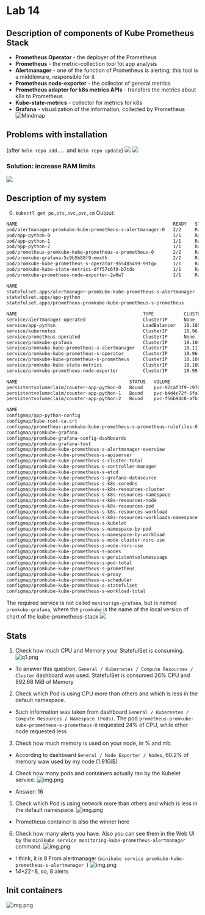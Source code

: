 # Lab 14
## Description of components of Kube Prometheus Stack
- **Prometheus Operator** - the deployer of the Prometheus 
- **Prometheus** - the metric-collection tool fot app analysis
- **Alertmanager** - one of the function of Prometheus is alerting; this tool is a middleware, responsible for it
- **Prometheus node-exporter** - the collector of general metrics
- **Prometheus adapter for k8s metrics APIs** - transfers the metrics about k8s to Prometheus
- **Kube-state-metrics** - collector for metrics for k8s
- **Grafana** - visualization of the information, collected by Prometheus
![Mindmap](./media/k-p_stack.jpg)

## Problems with installation
(after `helm repo add...` and `helm repo update`)
![](./media/problem1.jpg)
![](./media/problem2.jpg)
### Solution: increase RAM limits
![](./media/solution.jpg)

## Description of my system

0. `kubectl get po,sts,svc,pvc,cm`
Output:
```bash
NAME                                                         READY   STATUS    RESTARTS        AGE
pod/alertmanager-promkube-kube-prometheus-s-alertmanager-0   2/2     Running   0               3m41s
pod/app-python-0                                             1/1     Running   1 (5m29s ago)   24m
pod/app-python-1                                             1/1     Running   1 (5m29s ago)   24m
pod/app-python-2                                             1/1     Running   1 (5m29s ago)   24m
pod/prometheus-promkube-kube-prometheus-s-prometheus-0       2/2     Running   0               3m29s
pod/promkube-grafana-5c9b5b88f9-mmxth                        2/2     Running   0               4m15s
pod/promkube-kube-prometheus-s-operator-955485499-99tqx      1/1     Running   0               4m15s
pod/promkube-kube-state-metrics-dff57c6f9-b7tds              1/1     Running   0               4m15s
pod/promkube-prometheus-node-exporter-2w8w7                  1/1     Running   0               4m15s

NAME                                                                    READY   AGE
statefulset.apps/alertmanager-promkube-kube-prometheus-s-alertmanager   1/1     3m41s
statefulset.apps/app-python                                             3/3     24m
statefulset.apps/prometheus-promkube-kube-prometheus-s-prometheus       1/1     3m29s

NAME                                              TYPE           CLUSTER-IP       EXTERNAL-IP   PORT(S)                      AGE
service/alertmanager-operated                     ClusterIP      None             <none>        9093/TCP,9094/TCP,9094/UDP   3m43s
service/app-python                                LoadBalancer   10.105.179.72    <pending>     5000:31855/TCP               24m
service/kubernetes                                ClusterIP      10.96.0.1        <none>        443/TCP                      33m
service/prometheus-operated                       ClusterIP      None             <none>        9090/TCP                     3m30s
service/promkube-grafana                          ClusterIP      10.104.137.155   <none>        80/TCP                       4m16s
service/promkube-kube-prometheus-s-alertmanager   ClusterIP      10.111.118.21    <none>        9093/TCP                     4m16s
service/promkube-kube-prometheus-s-operator       ClusterIP      10.96.243.118    <none>        443/TCP                      4m16s
service/promkube-kube-prometheus-s-prometheus     ClusterIP      10.108.240.194   <none>        9090/TCP                     4m16s
service/promkube-kube-state-metrics               ClusterIP      10.100.131.200   <none>        8080/TCP                     4m16s
service/promkube-prometheus-node-exporter         ClusterIP      10.99.68.19      <none>        9100/TCP                     4m16s

NAME                                         STATUS   VOLUME                                     CAPACITY   ACCESS MODES   STORAGECLASS   AGE
persistentvolumeclaim/counter-app-python-0   Bound    pvc-97caf3f9-c97b-4dc3-a5b7-2f9e7edf76d8   128Mi      RWO            standard       24m
persistentvolumeclaim/counter-app-python-1   Bound    pvc-b4d4e72f-5fa7-4618-9933-7df52440a848   128Mi      RWO            standard       24m
persistentvolumeclaim/counter-app-python-2   Bound    pvc-f56b94c8-afbf-44f1-b023-89b660a446d2   128Mi      RWO            standard       24m

NAME                                                                     DATA   AGE
configmap/app-python-config                                              1      24m
configmap/kube-root-ca.crt                                               1      33m
configmap/prometheus-promkube-kube-prometheus-s-prometheus-rulefiles-0   28     3m34s
configmap/promkube-grafana                                               1      4m17s
configmap/promkube-grafana-config-dashboards                             1      4m17s
configmap/promkube-grafana-test                                          1      4m17s
configmap/promkube-kube-prometheus-s-alertmanager-overview               1      4m17s
configmap/promkube-kube-prometheus-s-apiserver                           1      4m17s
configmap/promkube-kube-prometheus-s-cluster-total                       1      4m17s
configmap/promkube-kube-prometheus-s-controller-manager                  1      4m17s
configmap/promkube-kube-prometheus-s-etcd                                1      4m17s
configmap/promkube-kube-prometheus-s-grafana-datasource                  1      4m17s
configmap/promkube-kube-prometheus-s-k8s-coredns                         1      4m17s
configmap/promkube-kube-prometheus-s-k8s-resources-cluster               1      4m17s
configmap/promkube-kube-prometheus-s-k8s-resources-namespace             1      4m17s
configmap/promkube-kube-prometheus-s-k8s-resources-node                  1      4m17s
configmap/promkube-kube-prometheus-s-k8s-resources-pod                   1      4m17s
configmap/promkube-kube-prometheus-s-k8s-resources-workload              1      4m17s
configmap/promkube-kube-prometheus-s-k8s-resources-workloads-namespace   1      4m17s
configmap/promkube-kube-prometheus-s-kubelet                             1      4m17s
configmap/promkube-kube-prometheus-s-namespace-by-pod                    1      4m17s
configmap/promkube-kube-prometheus-s-namespace-by-workload               1      4m17s
configmap/promkube-kube-prometheus-s-node-cluster-rsrc-use               1      4m17s
configmap/promkube-kube-prometheus-s-node-rsrc-use                       1      4m17s
configmap/promkube-kube-prometheus-s-nodes                               1      4m17s
configmap/promkube-kube-prometheus-s-persistentvolumesusage              1      4m17s
configmap/promkube-kube-prometheus-s-pod-total                           1      4m17s
configmap/promkube-kube-prometheus-s-prometheus                          1      4m17s
configmap/promkube-kube-prometheus-s-proxy                               1      4m17s
configmap/promkube-kube-prometheus-s-scheduler                           1      4m17s
configmap/promkube-kube-prometheus-s-statefulset                         1      4m17s
configmap/promkube-kube-prometheus-s-workload-total                      1      4m17s
```
The required service is not called `monitorign-grafana`, but is named `promkube-grafana`, where the `promkube` is the name of the local version of chart of the kube-prometheus-stack
![](./media/grafana_problem.jpg)

## Stats
1. Check how much CPU and Memory your StatefulSet is consuming.
![q1.png](media/q1.png)
- To answer this question, `General / Kubernetes / Compute Resources / Cluster` dashboard was used.
StatefulSet is consumed 26% CPU and 892.68 MiB of Memory
2. Check which Pod is using CPU more than others and which is less in the default namespace.
- Such information was taken from dashboard `General / Kubernetes / Compute Resources / Namespace (Pods)`. The pod `prometheus-promkube-kube-prometheus-s-prometheus-0` requested 24% of CPU, while other node requested less
3. Check how much memory is used on your node, in % and mb.
- According to dashboard `General / Node Exporter / Nodes`, 60.2% of memory waw used by my node (1.91GiB)
4. Check how many pods and containers actually ran by the Kubelet service.
![img.png](media/q4.png)
- Answer: 16
5. Check which Pod is using network more than others and which is less in the default namespace. 
![img.png](media/q5.png)
- Prometheus container is also the winner here
6. Check how many alerts you have. Also you can see them in the Web UI by the `minikube service monitoring-kube-prometheus-alertmanager` command. 
![img.png](media/q6.png)
- I think, it is 8
From alertmanager (`minikube service promkube-kube-prometheus-s-alertmanager `)
![img.png](media/q6_1.png)
- 1*4+2*2=8, so, 8 alerts

## Init containers
![img.png](media/init_containers.png)